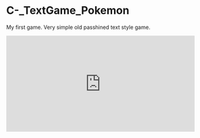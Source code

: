# C-_TextGame_Pokemon
My first game. Very simple old passhined text style game.

<iframe 
        width="500" height="255" 
        src="https://www.youtube.com/watch?v=kNrMrEz98JU" 
        title="C++ Poke Mon" 
        frameborder="0" 
        allow="accelerometer; clipboard-write; encrypted-media; gyroscope; picture-in-picture" 
        allowfullscreen>
    </iframe>
